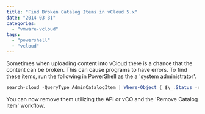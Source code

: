 ```yaml
---
title: "Find Broken Catalog Items in vCloud 5.x"
date: "2014-03-31"
categories: 
  - "vmware-vcloud"
tags: 
  - "powershell"
  - "vcloud"
---
```


Sometimes when uploading content into vCloud there is a chance that the content can be broken. This can cause programs to have errors. To find these items, run the following in PowerShell as the a 'system administrator'.

```PowerShell
search-cloud -QueryType AdminCatalogItem | Where-Object { $\_.Status -eq "Unknown" }
```

You can now remove them utilizing the API or vCO and the 'Remove Catalog Item' workflow.
